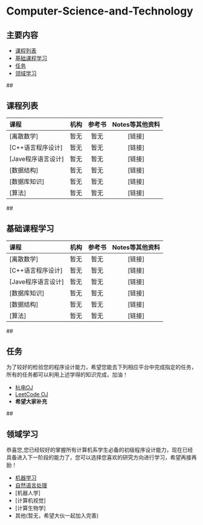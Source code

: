 # Computer-Science-and-Technology

## 主要内容
   
- [课程列表](#curriculum)
- [基础课程学习](#basic_class)
- [任务](#task)
- [领域学习](#area_study)

##<h2 id="curriculum">课程列表</h2>

课程 | 机构 | 参考书 | Notes等其他资料
:-- | :--: | :--: | :--:
[离散数学]| 暂无 | 暂无 |[链接]
[C++语言程序设计]| 暂无 | 暂无 |[链接]
[Jave程序语言设计]| 暂无 | 暂无 |[链接]
[数据结构]| 暂无 | 暂无 |[链接]
[数据库知识]| 暂无 | 暂无 |[链接]
[算法] | 暂无 | 暂无 |[链接]


##<h2 id="basic_class">基础课程学习</h2>

课程 | 机构 | 参考书 | Notes等其他资料
:-- | :--: | :--: | :--:
[离散数学]| 暂无 | 暂无 |[链接]
[C++语言程序设计]| 暂无 | 暂无 |[链接]
[Jave程序语言设计]| 暂无 | 暂无 |[链接]
[数据库知识]| 暂无 | 暂无 |[链接]
[数据结构]| 暂无 | 暂无 |[链接]
[算法] | 暂无 | 暂无 |[链接]

##<h2 id="task">任务</h2>
为了较好的检验您的程序设计能力，希望您能去下列相应平台中完成指定的任务，所有的任务都可以利用上述学得的知识完成，加油！
- [杭电OJ](http://acm.hdu.edu.cn/)
- [LeetCode OJ](https://leetcode.com/)
- **希望大家补充**


##<h2 id="area_study">领域学习</h2>
恭喜您,您已经较好的掌握所有计算机系学生必备的初级程序设计能力，现在已经具备进入下一阶段的能力了，您可以选择您喜欢的研究方向进行学习，希望再接再励！

- [机器学习](https://github.com/dayeren/Machine-Learning)
- [自然语言处理](https://github.com/dayeren/-Natural-Language-Processing)
- [机器人学]
- [计算机视觉]
- [计算生物学]
- 其他(暂无，希望大伙一起加入完善)


